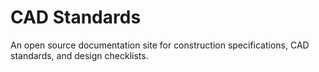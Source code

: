 # CAD Standards

An open source documentation site for construction specifications, CAD standards, and design checklists.